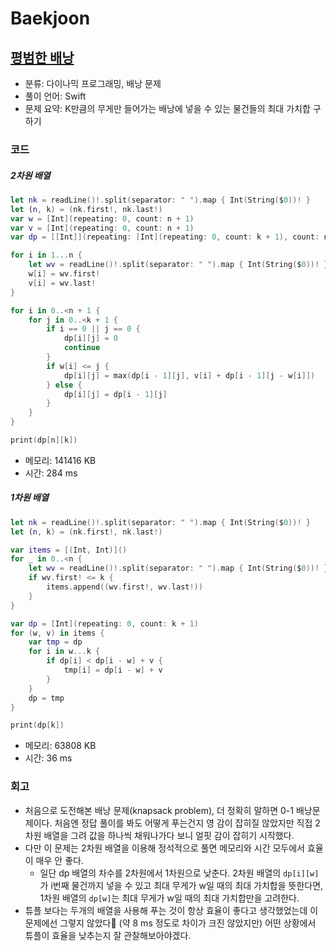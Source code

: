 # Baekjoon

## [평범한 배낭](https://www.acmicpc.net/problem/12865)

* 분류: 다이나믹 프로그래밍, 배낭 문제
* 풀이 언어: Swift
* 문제 요약: K만큼의 무게만 들어가는 배낭에 넣을 수 있는 물건들의 최대 가치합 구하기

### 코드

##### 2차원 배열

```swift
let nk = readLine()!.split(separator: " ").map { Int(String($0))! }
let (n, k) = (nk.first!, nk.last!)
var w = [Int](repeating: 0, count: n + 1)
var v = [Int](repeating: 0, count: n + 1)
var dp = [[Int]](repeating: [Int](repeating: 0, count: k + 1), count: n + 1)

for i in 1...n {
    let wv = readLine()!.split(separator: " ").map { Int(String($0))! }
    w[i] = wv.first!
    v[i] = wv.last!
}

for i in 0..<n + 1 {
    for j in 0..<k + 1 {
        if i == 0 || j == 0 {
            dp[i][j] = 0
            continue
        }
        if w[i] <= j {
            dp[i][j] = max(dp[i - 1][j], v[i] + dp[i - 1][j - w[i]])
        } else {
            dp[i][j] = dp[i - 1][j]
        }
    }
}

print(dp[n][k])
```

* 메모리: 141416 KB
* 시간: 284 ms

##### 1차원 배열

```swift
let nk = readLine()!.split(separator: " ").map { Int(String($0))! }
let (n, k) = (nk.first!, nk.last!)

var items = [(Int, Int)]()
for _ in 0..<n {
    let wv = readLine()!.split(separator: " ").map { Int(String($0))! }
    if wv.first! <= k {
        items.append((wv.first!, wv.last!))
    }
}

var dp = [Int](repeating: 0, count: k + 1)
for (w, v) in items {
    var tmp = dp
    for i in w...k {
        if dp[i] < dp[i - w] + v {
            tmp[i] = dp[i - w] + v
        }
    }
    dp = tmp
}

print(dp[k])
```

* 메모리: 63808 KB
* 시간: 36 ms

### 회고

* 처음으로 도전해본 배낭 문제(knapsack problem), 더 정확히 말하면 0-1 배낭문제이다. 처음엔 정답 풀이를 봐도 어떻게 푸는건지 영 감이 잡히질 않았지만 직접 2차원 배열을 그려 값을 하나씩 채워나가다 보니 얼핏 감이 잡히기 시작했다.
* 다만 이 문제는 2차원 배열을 이용해 정석적으로 풀면 메모리와 시간 모두에서 효율이 매우 안 좋다.
  * 일단 dp 배열의 차수를 2차원에서 1차원으로 낮춘다. 2차원 배열의 `dp[i][w]`가 i번째 물건까지 넣을 수 있고 최대 무게가 w일 때의 최대 가치합을 뜻한다면, 1차원 배열의 `dp[w]`는 최대 무게가 w일 때의 최대 가치합만을 고려한다.
* 튜플 보다는 두개의 배열을 사용해 푸는 것이 항상 효율이 좋다고 생각했었는데 이 문제에선 그렇지 않았다🤔 (약 8 ms 정도로 차이가 크진 않았지만) 어떤 상황에서 튜플이 효율을 낮추는지 잘 관찰해보아야겠다.